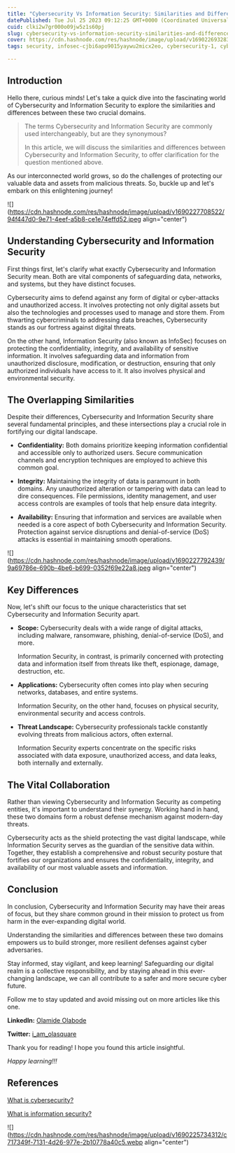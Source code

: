 ```yaml
---
title: "Cybersecurity Vs Information Security: Similarities and Differences"
datePublished: Tue Jul 25 2023 09:12:25 GMT+0000 (Coordinated Universal Time)
cuid: clki2w7gr000o09jw5z1s60pj
slug: cybersecurity-vs-information-security-similarities-and-differences
cover: https://cdn.hashnode.com/res/hashnode/image/upload/v1690226932830/81b6cf8b-d914-465b-8a6b-06dde3040a4a.jpeg
tags: security, infosec-cjbi6apo9015yaywu2micx2eo, cybersecurity-1, cybersec, information-security

---
```


## Introduction

Hello there, curious minds! Let's take a quick dive into the fascinating world of Cybersecurity and Information Security to explore the similarities and differences between these two crucial domains.

> The terms Cybersecurity and Information Security are commonly used interchangeably, but are they synonymous?
> 
> In this article, we will discuss the similarities and differences between Cybersecurity and Information Security, to offer clarification for the question mentioned above.

As our interconnected world grows, so do the challenges of protecting our valuable data and assets from malicious threats. So, buckle up and let's embark on this enlightening journey!

![](https://cdn.hashnode.com/res/hashnode/image/upload/v1690227708522/94f447d0-9e71-4eef-a5b8-ce1e74effd52.jpeg align="center")

## Understanding Cybersecurity and Information Security

First things first, let's clarify what exactly Cybersecurity and Information Security mean. Both are vital components of safeguarding data, networks, and systems, but they have distinct focuses.

Cybersecurity aims to defend against any form of digital or cyber-attacks and unauthorized access. It involves protecting not only digital assets but also the technologies and processes used to manage and store them. From thwarting cybercriminals to addressing data breaches, Cybersecurity stands as our fortress against digital threats.

On the other hand, Information Security (also known as InfoSec) focuses on protecting the confidentiality, integrity, and availability of sensitive information. It involves safeguarding data and information from unauthorized disclosure, modification, or destruction, ensuring that only authorized individuals have access to it. It also involves physical and environmental security.

## The Overlapping Similarities

Despite their differences, Cybersecurity and Information Security share several fundamental principles, and these intersections play a crucial role in fortifying our digital landscape.

* **Confidentiality:** Both domains prioritize keeping information confidential and accessible only to authorized users. Secure communication channels and encryption techniques are employed to achieve this common goal.
    
* **Integrity:** Maintaining the integrity of data is paramount in both domains. Any unauthorized alteration or tampering with data can lead to dire consequences. File permissions, identity management, and user access controls are examples of tools that help ensure data integrity.
    
* **Availability:** Ensuring that information and services are available when needed is a core aspect of both Cybersecurity and Information Security. Protection against service disruptions and denial-of-service (DoS) attacks is essential in maintaining smooth operations.
    

![](https://cdn.hashnode.com/res/hashnode/image/upload/v1690227792439/9a69786e-690b-4be6-b699-0352f69e22a8.jpeg align="center")

## Key Differences

Now, let's shift our focus to the unique characteristics that set Cybersecurity and Information Security apart.

* **Scope:** Cybersecurity deals with a wide range of digital attacks, including malware, ransomware, phishing, denial-of-service (DoS), and more.
    
    Information Security, in contrast, is primarily concerned with protecting data and information itself from threats like theft, espionage, damage, destruction, etc.
    
* **Applications:** Cybersecurity often comes into play when securing networks, databases, and entire systems.
    
    Information Security, on the other hand, focuses on physical security, environmental security and access controls.
    
* **Threat Landscape:** Cybersecurity professionals tackle constantly evolving threats from malicious actors, often external.
    
    Information Security experts concentrate on the specific risks associated with data exposure, unauthorized access, and data leaks, both internally and externally.
    

## The Vital Collaboration

Rather than viewing Cybersecurity and Information Security as competing entities, it's important to understand their synergy. Working hand in hand, these two domains form a robust defense mechanism against modern-day threats.

Cybersecurity acts as the shield protecting the vast digital landscape, while Information Security serves as the guardian of the sensitive data within. Together, they establish a comprehensive and robust security posture that fortifies our organizations and ensures the confidentiality, integrity, and availability of our most valuable assets and information.

## Conclusion

In conclusion, Cybersecurity and Information Security may have their areas of focus, but they share common ground in their mission to protect us from harm in the ever-expanding digital world.

Understanding the similarities and differences between these two domains empowers us to build stronger, more resilient defenses against cyber adversaries.

Stay informed, stay vigilant, and keep learning! Safeguarding our digital realm is a collective responsibility, and by staying ahead in this ever-changing landscape, we can all contribute to a safer and more secure cyber future.

Follow me to stay updated and avoid missing out on more articles like this one.

**LinkedIn:** [Olamide Olabode](https://www.linkedin.com/in/olamide-olabode-a6bb12207)

**Twitter:** [i\_am\_olasquare](https://twitter.com/i_am_olasquare_)

Thank you for reading! I hope you found this article insightful.

*Happy learning!!!*

## References

[What is cybersecurity?](https://www.kaspersky.com/resource-center/definitions/what-is-cyber-security)

[What is information security?](https://www.geeksforgeeks.org/what-is-information-security/)

![](https://cdn.hashnode.com/res/hashnode/image/upload/v1690225734312/c717349f-7131-4d26-977e-2b10778a40c5.webp align="center")